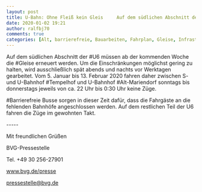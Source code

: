 ```yaml
---
layout: post
title: U-Bahn: Ohne Fleiß kein Gleis     Auf dem südlichen Abschnitt der U6 müssen ab der kommenden Woche die Gleise erneuert werden., aus BVG
date: 2020-01-02 19:21
author: ralfbj70
comments: true
categories: [Alt, barrierefreie, Bauarbeiten, Fahrplan, Gleise, Infrastruktur, Tempelhof, U-Bahn, U6]
---
```

<p style="font-weight: 400;">Auf dem südlichen Abschnitt der #U6 müssen ab der kommenden Woche die #Gleise erneuert werden. Um die Einschränkungen möglichst gering zu halten, wird ausschließlich spät abends und nachts vor Werktagen gearbeitet. Vom 5. Januar bis 13. Februar 2020 fahren daher zwischen S- und U-Bahnhof #Tempelhof und U-Bahnhof #Alt-Mariendorf sonntags bis donnerstags jeweils von ca. 22 Uhr bis 0:30 Uhr keine Züge.</p>
<p style="font-weight: 400;">#Barrierefreie Busse sorgen in dieser Zeit dafür, dass die Fahrgäste an die fehlenden Bahnhöfe angeschlossen werden. Auf dem restlichen Teil der U6 fahren die Züge im gewohnten Takt.</p>
<p style="font-weight: 400;">-----</p>
<p style="font-weight: 400;">Mit freundlichen Grüßen</p>
<p style="font-weight: 400;">BVG-Pressestelle</p>
<p style="font-weight: 400;">Tel. +49 30 256-27901</p>
<p style="font-weight: 400;"><a href="http://www.bvg.de/presse" data-saferedirecturl="https://www.google.com/url?q=http://www.bvg.de/presse&amp;source=gmail&amp;ust=1578489595241000&amp;usg=AFQjCNFL6M70Rj8Zfa8QpVDvSYS4s8-bmA">www.bvg.de/presse</a></p>
<p style="font-weight: 400;"><a href="mailto:pressestelle@bvg.de">pressestelle@bvg.de</a></p>

